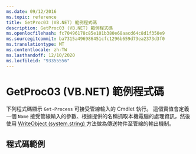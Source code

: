 ```yaml
---
ms.date: 09/12/2016
ms.topic: reference
title: GetProc03 (VB.NET) 範例程式碼
description: GetProc03 (VB.NET) 範例程式碼
ms.openlocfilehash: fc70496178c85e101b380e68aacd64c8d1f350e9
ms.sourcegitcommit: ba7315a496986451cfc1296b659d73ea2373d3f0
ms.translationtype: MT
ms.contentlocale: zh-TW
ms.lasthandoff: 12/10/2020
ms.locfileid: "93355556"
---
```

# <a name="getproc03-vbnet-sample-code"></a>GetProc03 (VB.NET) 範例程式碼

下列程式碼顯示 `Get-Process` 可接受管線輸入的 Cmdlet 執行。 這個實值會定義一個 `Name` 接受管線輸入的參數、根據提供的名稱抓取本機電腦的處理資訊，然後使用 [WriteObject (system.string) ](/dotnet/api/system.management.automation.cmdlet.writeobject#System_Management_Automation_Cmdlet_WriteObject_System_Object_System_Boolean_) 方法做為傳送物件至管線的輸出機制。

## <a name="code-sample"></a>程式碼範例

<!-- TODO!!!: review snippet reference  [!CODE [Msh_samplesgetproc03#getproc03vbAll](Msh_samplesgetproc03#getproc03vbAll)]  -->

